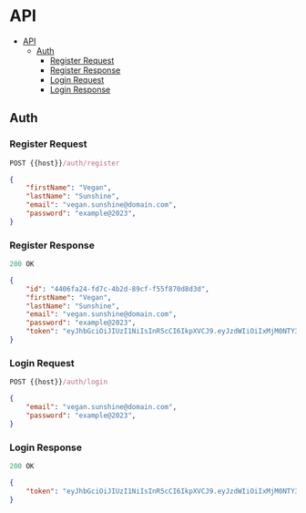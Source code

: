#  API

- [API](#api)
  - [Auth](#auth)
    - [Register Request](#register-request)
    - [Register Response](#register-response)
    - [Login Request](#login-request)
    - [Login Response](#login-response)

## Auth 

### Register Request

```js
POST {{host}}/auth/register
```

```json
{
    "firstName": "Vegan",
    "lastName": "Sunshine",
    "email": "vegan.sunshine@domain.com",
    "password": "example@2023",
}
```

### Register Response

```js
200 OK
```
```json
{
    "id": "4406fa24-fd7c-4b2d-89cf-f55f870d8d3d",
    "firstName": "Vegan",
    "lastName": "Sunshine",
    "email": "vegan.sunshine@domain.com",
    "password": "example@2023",
    "token": "eyJhbGciOiJIUzI1NiIsInR5cCI6IkpXVCJ9.eyJzdWIiOiIxMjM0NTY3ODkwIiwibmFtZSI6IkpvaG4gRG9lIiwiaWF0IjoxNTE2MjM5MDIyfQ.SflKxwRJSMeKKF2QT4fwpMeJf36POk6yJV_adQssw5c"
}
```
### Login Request

```js
POST {{host}}/auth/login
```

```json
{
    "email": "vegan.sunshine@domain.com",
    "password": "example@2023",
}
```

### Login Response

```js
200 OK
```
```json
{
    "token": "eyJhbGciOiJIUzI1NiIsInR5cCI6IkpXVCJ9.eyJzdWIiOiIxMjM0NTY3ODkwIiwibmFtZSI6IkpvaG4gRG9lIiwiaWF0IjoxNTE2MjM5MDIyfQ.SflKxwRJSMeKKF2QT4fwpMeJf36POk6yJV_adQssw5c"
}
```